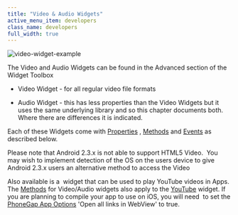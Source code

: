 ```yaml
---
title: "Video & Audio Widgets"
active_menu_item: developers
class_name: developers
full_width: true
---
```



![video-widget-example](/img/docs/video-widget-example.jpg)

The Video and Audio Widgets can be found in the Advanced section of the Widget Toolbox

 - Video Widget - for all regular video file formats

 - Audio Widget - this has less properties than the Video Widgets but it uses the same underlying library and so this chapter documents both. Where there are differences it is indicated.

Each of these Widgets come with [Properties](/developers/documentation/product-guide/advanced-important-widgets/video-audio-widgets/property-methods-event-summary/properties) , [Methods](/developers/documentation/product-guide/advanced-important-widgets/video-audio-widgets/property-methods-event-summary/vidmethods) and [Events](/developers/documentation/product-guide/advanced-important-widgets/video-audio-widgets/property-methods-event-summary/videvents) as described below.

Please note that Android 2.3.x is not able to support HTML5 Video.  You may wish to implement detection of the OS on the users device to give Android 2.3.x users an alternative method to access the Video

Also available is a  widget that can be used to play YouTube videos in Apps. The [Methods](/developers/documentation/product-guide/advanced-important-widgets/video-audio-widgets/property-methods-event-summary/vidmethods) for Video/Audio widgets also apply to the [YouTube](/developers/documentation/product-guide/widget-properties-events/advanced/youtube) widget. If you are planning to compile your app to use on iOS, you will need  to set the [PhoneGap App Options](/developers/documentation/ac-mobile-build-phonegap/apps-developed-with-application-craft/enabling-device-features) 'Open all links in WebView' to true.

